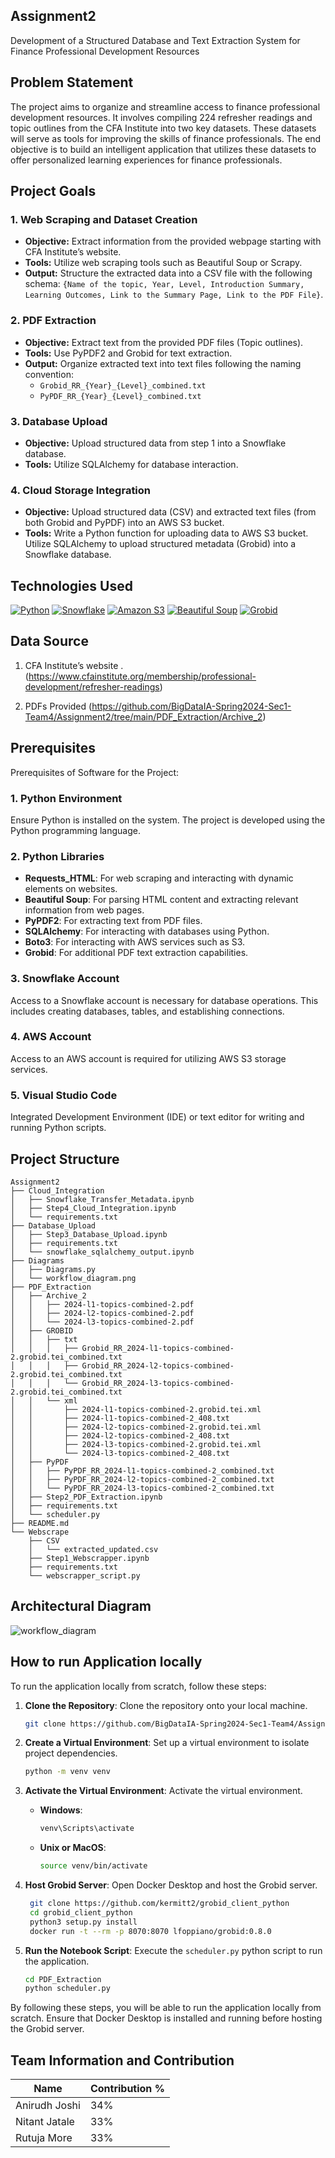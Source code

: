
## Assignment2
Development of a Structured Database and Text Extraction System for Finance Professional Development Resources
 


## Problem Statement

The project aims to organize and streamline access to finance professional development resources. It involves compiling 224 refresher readings and topic outlines from the CFA Institute into two key datasets. These datasets will serve as tools for improving the skills of finance professionals. The end objective is to build an intelligent application that utilizes these datasets to offer personalized learning experiences for finance professionals.
## Project Goals

### 1. Web Scraping and Dataset Creation

- **Objective:** Extract information from the provided webpage starting with CFA Institute’s website.
- **Tools:** Utilize web scraping tools such as Beautiful Soup or Scrapy.
- **Output:** Structure the extracted data into a CSV file with the following schema: 
  `{Name of the topic, Year, Level, Introduction Summary, Learning Outcomes, Link to the Summary Page, Link to the PDF File}`.

### 2. PDF Extraction

- **Objective:** Extract text from the provided PDF files (Topic outlines).
- **Tools:** Use PyPDF2 and Grobid for text extraction.
- **Output:** Organize extracted text into text files following the naming convention:
  - `Grobid_RR_{Year}_{Level}_combined.txt`
  - `PyPDF_RR_{Year}_{Level}_combined.txt`


### 3. Database Upload

- **Objective:** Upload structured data from step 1 into a Snowflake database.
- **Tools:** Utilize SQLAlchemy for database interaction.


### 4. Cloud Storage Integration

- **Objective:** Upload structured data (CSV) and extracted text files (from both Grobid and PyPDF) into an AWS S3 bucket.
- **Tools:** Write a Python function for uploading data to AWS S3 bucket. Utilize SQLAlchemy to upload structured metadata (Grobid) into a Snowflake database.

## Technologies Used

[![Python](https://img.shields.io/badge/Python-FFD43B?style=for-the-badge&logo=python&logoColor=blue)](https://www.python.org/)
[![Snowflake](https://img.shields.io/badge/Snowflake-387BC3?style=for-the-badge&logo=snowflake&logoColor=light)](https://www.snowflake.com/)
[![Amazon S3](https://img.shields.io/badge/Amazon%20S3-569A31?style=for-the-badge&logo=amazon-s3&logoColor=white)](https://aws.amazon.com/s3/)
[![Beautiful Soup](https://img.shields.io/badge/Beautiful%20Soup-59666C?style=for-the-badge&logo=python&logoColor=blue)](https://www.crummy.com/software/BeautifulSoup/)
[![Grobid](https://img.shields.io/badge/Grobid-007396?style=for-the-badge&logo=java&logoColor=white)](https://github.com/kermitt2/grobid)





## Data Source

1. CFA Institute’s website . 
(https://www.cfainstitute.org/membership/professional-development/refresher-readings)

2. PDFs Provided
(https://github.com/BigDataIA-Spring2024-Sec1-Team4/Assignment2/tree/main/PDF_Extraction/Archive_2)

##  Prerequisites 


Prerequisites of Software for the Project: 

### 1. Python Environment
Ensure Python is installed on the system. The project is developed using the Python programming language.

### 2. Python Libraries
- **Requests_HTML**: For web scraping and interacting with dynamic elements on websites.
- **Beautiful Soup**: For parsing HTML content and extracting relevant information from web pages.
- **PyPDF2**: For extracting text from PDF files.
- **SQLAlchemy**: For interacting with databases using Python.
- **Boto3**: For interacting with AWS services such as S3.
- **Grobid**: For additional PDF text extraction capabilities.

### 3. Snowflake Account
Access to a Snowflake account is necessary for database operations. This includes creating databases, tables, and establishing connections.

### 4. AWS Account
Access to an AWS account is required for utilizing AWS S3 storage services.

### 5. Visual Studio Code
Integrated Development Environment (IDE) or text editor for writing and running Python scripts.

 
## Project Structure

```
Assignment2
├── Cloud_Integration
│   ├── Snowflake_Transfer_Metadata.ipynb
│   ├── Step4_Cloud_Integration.ipynb
│   └── requirements.txt
├── Database_Upload
│   ├── Step3_Database_Upload.ipynb
│   ├── requirements.txt
│   └── snowflake_sqlalchemy_output.ipynb
├── Diagrams
│   ├── Diagrams.py
│   └── workflow_diagram.png
├── PDF_Extraction
│   ├── Archive_2
│   │   ├── 2024-l1-topics-combined-2.pdf
│   │   ├── 2024-l2-topics-combined-2.pdf
│   │   └── 2024-l3-topics-combined-2.pdf
│   ├── GROBID
│   │   ├── txt
│   │   │   ├── Grobid_RR_2024-l1-topics-combined-2.grobid.tei_combined.txt
│   │   │   ├── Grobid_RR_2024-l2-topics-combined-2.grobid.tei_combined.txt
│   │   │   └── Grobid_RR_2024-l3-topics-combined-2.grobid.tei_combined.txt
│   │   └── xml
│   │       ├── 2024-l1-topics-combined-2.grobid.tei.xml
│   │       ├── 2024-l1-topics-combined-2_408.txt
│   │       ├── 2024-l2-topics-combined-2.grobid.tei.xml
│   │       ├── 2024-l2-topics-combined-2_408.txt
│   │       ├── 2024-l3-topics-combined-2.grobid.tei.xml
│   │       └── 2024-l3-topics-combined-2_408.txt
│   ├── PyPDF
│   │   ├── PyPDF_RR_2024-l1-topics-combined-2_combined.txt
│   │   ├── PyPDF_RR_2024-l2-topics-combined-2_combined.txt
│   │   └── PyPDF_RR_2024-l3-topics-combined-2_combined.txt
│   ├── Step2_PDF_Extraction.ipynb
│   ├── requirements.txt
│   └── scheduler.py
├── README.md
└── Webscrape
    ├── CSV
    │   └── extracted_updated.csv
    ├── Step1_Webscrapper.ipynb
    ├── requirements.txt
    └── webscrapper_script.py
```


## Architectural Diagram


![workflow_diagram](https://github.com/BigDataIA-Spring2024-Sec1-Team4/Assignment2/assets/114356265/cfcb481f-63ed-42ce-a0fc-2a84105eb70f)
## How to run Application locally


To run the application locally from scratch, follow these steps:

1. **Clone the Repository**: Clone the repository onto your local machine.

   ```bash
   git clone https://github.com/BigDataIA-Spring2024-Sec1-Team4/Assignment2
   ```

2. **Create a Virtual Environment**: Set up a virtual environment to isolate project dependencies.

   ```bash
   python -m venv venv
   ```

3. **Activate the Virtual Environment**: Activate the virtual environment.

   - **Windows**:

     ```bash
     venv\Scripts\activate
     ```

   - **Unix or MacOS**:

     ```bash
     source venv/bin/activate
     ```
     
4. **Host Grobid Server**: Open Docker Desktop and host the Grobid server.

   ```bash
    git clone https://github.com/kermitt2/grobid_client_python
    cd grobid_client_python
    python3 setup.py install
    docker run -t --rm -p 8070:8070 lfoppiano/grobid:0.8.0
   ```

5. **Run the Notebook Script**: Execute the `scheduler.py` python script to run the application.

   ```bash
   cd PDF_Extraction
   python scheduler.py
   ```

By following these steps, you will be able to run the application locally from scratch. Ensure that Docker Desktop is installed and running before hosting the Grobid server.
## Team Information and Contribution 

Name           | Contribution %| 
---------------|---------------| 
Anirudh Joshi  | 34%           | 
Nitant Jatale  | 33%           | 
Rutuja More    | 33%           |  
